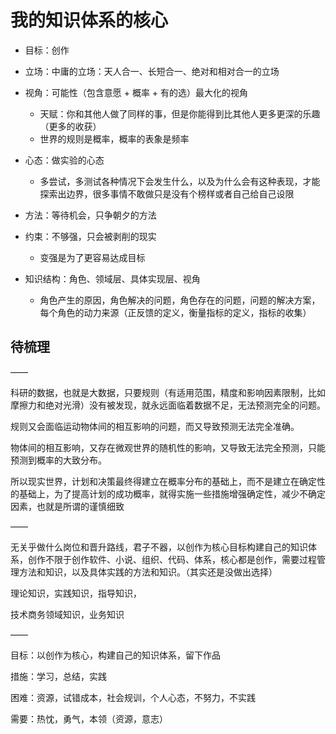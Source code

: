# 我的知识体系的核心

- 目标：创作

- 立场：中庸的立场：天人合一、长短合一、绝对和相对合一的立场

- 视角：可能性（包含意愿 + 概率 + 有的选）最大化的视角
  - 天赋：你和其他人做了同样的事，但是你能得到比其他人更多更深的乐趣（更多的收获）
  - 世界的规则是概率，概率的表象是频率
  
- 心态：做实验的心态
  - 多尝试，多测试各种情况下会发生什么，以及为什么会有这种表现，才能探索出边界，很多事情不敢做只是没有个榜样或者自己给自己设限

- 方法：等待机会，只争朝夕的方法

- 约束：不够强，只会被剥削的现实
  - 变强是为了更容易达成目标

- 知识结构：角色、领域层、具体实现层、视角
  - 角色产生的原因，角色解决的问题，角色存在的问题，问题的解决方案，每个角色的动力来源（正反馈的定义，衡量指标的定义，指标的收集）




## 待梳理

——

科研的数据，也就是大数据，只要规则（有适用范围，精度和影响因素限制，比如摩擦力和绝对光滑）没有被发现，就永远面临着数据不足，无法预测完全的问题。

规则又会面临运动物体间的相互影响的问题，而又导致预测无法完全准确。

物体间的相互影响，又存在微观世界的随机性的影响，又导致无法完全预测，只能预测到概率的大致分布。

所以现实世界，计划和决策最终得建立在概率分布的基础上，而不是建立在确定性的基础上，为了提高计划的成功概率，就得实施一些措施增强确定性，减少不确定因素，也就是所谓的谨慎细致

——

无关乎做什么岗位和晋升路线，君子不器，以创作为核心目标构建自己的知识体系，创作不限于创作软件、小说、组织、代码、体系，核心都是创作，需要过程管理方法和知识，以及具体实践的方法和知识。（其实还是没做出选择）

理论知识，实践知识，指导知识，

技术商务领域知识，业务知识

——

目标：以创作为核心，构建自己的知识体系，留下作品

措施：学习，总结，实践

困难：资源，试错成本，社会规训，个人心态，不努力，不实践

需要：热忱，勇气，本领（资源，意志）